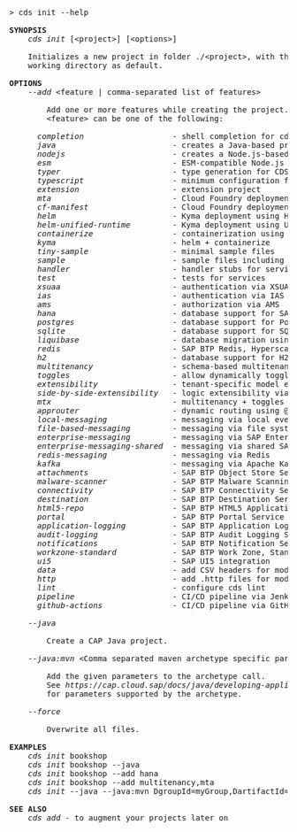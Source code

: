 <!-- this file is automatically generated and updated by a github action -->
<pre class="log">
> cds init --help

<strong>SYNOPSIS</strong>
    <em>cds init</em> [&lt;project&gt;] [&lt;options&gt;]

    Initializes a new project in folder ./&lt;project&gt;, with the current
    working directory as default.

<strong>OPTIONS</strong>
    <em>--add</em> &lt;feature | comma-separated list of features&gt;

        Add one or more features while creating the project.
        &lt;feature&gt; can be one of the following:

      <em>completion</em>                   - shell completion for cds commands
      <em>java</em>                         - creates a Java-based project
      <em>nodejs</em>                       - creates a Node.js-based project
      <em>esm</em>                          - ESM-compatible Node.js project
      <em>typer</em>                        - type generation for CDS models
      <em>typescript</em>                   - minimum configuration for a bare TypeScript project
      <em>extension</em>                    - extension project
      <em>mta</em>                          - Cloud Foundry deployment using mta.yaml
      <em>cf-manifest</em>                  - Cloud Foundry deployment using manifest files
      <em>helm</em>                         - Kyma deployment using Helm charts
      <em>helm-unified-runtime</em>         - Kyma deployment using Unified Runtime Helm charts
      <em>containerize</em>                 - containerization using ctz CLI
      <em>kyma</em>                         - helm + containerize
      <em>tiny-sample</em>                  - minimal sample files
      <em>sample</em>                       - sample files including Fiori UI
      <em>handler</em>                      - handler stubs for service entities, actions and functions
      <em>test</em>                         - tests for services
      <em>xsuaa</em>                        - authentication via XSUAA
      <em>ias</em>                          - authentication via IAS
      <em>ams</em>                          - authorization via AMS
      <em>hana</em>                         - database support for SAP HANA
      <em>postgres</em>                     - database support for PostgreSQL
      <em>sqlite</em>                       - database support for SQLite
      <em>liquibase</em>                    - database migration using Liquibase
      <em>redis</em>                        - SAP BTP Redis, Hyperscaler Option
      <em>h2</em>                           - database support for H2
      <em>multitenancy</em>                 - schema-based multitenancy support
      <em>toggles</em>                      - allow dynamically toggled features
      <em>extensibility</em>                - tenant-specific model extensibility
      <em>side-by-side-extensibility</em>   - logic extensibility via extension points
      <em>mtx</em>                          - multitenancy + toggles + extensibility
      <em>approuter</em>                    - dynamic routing using @sap/approuter
      <em>local-messaging</em>              - messaging via local event bus
      <em>file-based-messaging</em>         - messaging via file system
      <em>enterprise-messaging</em>         - messaging via SAP Enterprise Messaging
      <em>enterprise-messaging-shared</em>  - messaging via shared SAP Enterprise Messaging
      <em>redis-messaging</em>              - messaging via Redis
      <em>kafka</em>                        - messaging via Apache Kafka
      <em>attachments</em>                  - SAP BTP Object Store Service
      <em>malware-scanner</em>              - SAP BTP Malware Scanning Service
      <em>connectivity</em>                 - SAP BTP Connectivity Service
      <em>destination</em>                  - SAP BTP Destination Service
      <em>html5-repo</em>                   - SAP BTP HTML5 Application Repository
      <em>portal</em>                       - SAP BTP Portal Service
      <em>application-logging</em>          - SAP BTP Application Logging Service
      <em>audit-logging</em>                - SAP BTP Audit Logging Service
      <em>notifications</em>                - SAP BTP Notification Service
      <em>workzone-standard</em>            - SAP BTP Work Zone, Standard Edition
      <em>ui5</em>                          - SAP UI5 integration
      <em>data</em>                         - add CSV headers for modeled entities
      <em>http</em>                         - add .http files for modeled services
      <em>lint</em>                         - configure cds lint
      <em>pipeline</em>                     - CI/CD pipeline via Jenkins (Piper)
      <em>github-actions</em>               - CI/CD pipeline via GitHub Actions

    <em>--java</em>

        Create a CAP Java project.

    <em>--java:mvn</em> &lt;Comma separated maven archetype specific parameters&gt;

        Add the given parameters to the archetype call.
        See <i>https://cap.cloud.sap/docs/java/developing-applications/building#the-maven-archetype</i>
        for parameters supported by the archetype.

    <em>--force</em>

        Overwrite all files.

<strong>EXAMPLES</strong>
    <em>cds init</em> bookshop
    <em>cds init</em> bookshop --java
    <em>cds init</em> bookshop --add hana
    <em>cds init</em> bookshop --add multitenancy,mta
    <em>cds init</em> --java --java:mvn DgroupId=myGroup,DartifactId=newId,Dpackage=my.company

<strong>SEE ALSO</strong>
    <em>cds add</em> - to augment your projects later on
</pre>
